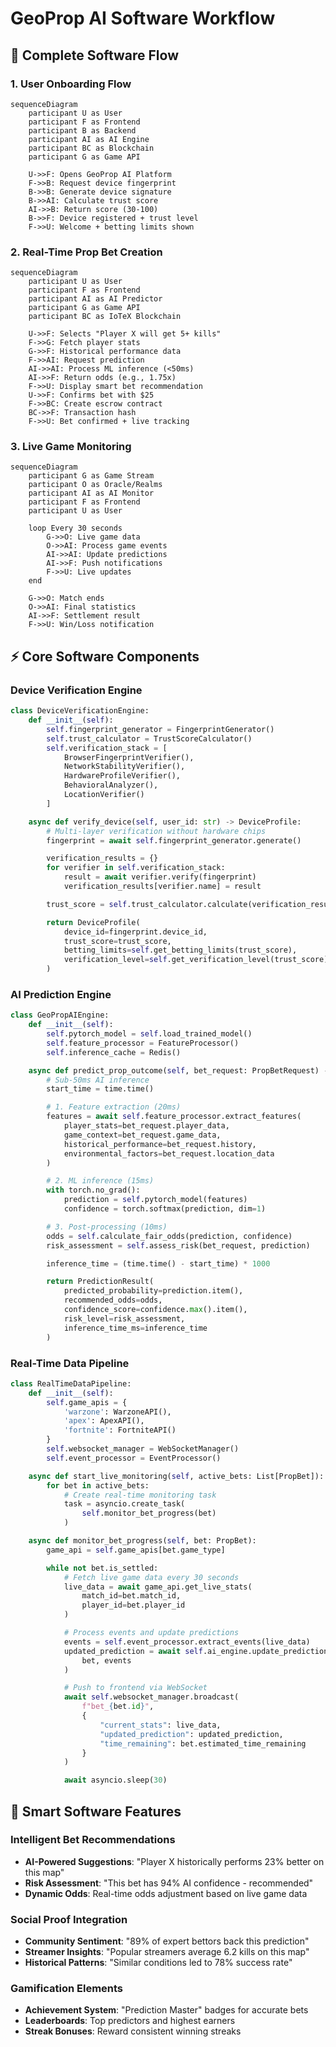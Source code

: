 # GeoProp AI Software Workflow

## 🔄 Complete Software Flow

### 1. User Onboarding Flow
```mermaid
sequenceDiagram
    participant U as User
    participant F as Frontend
    participant B as Backend
    participant AI as AI Engine
    participant BC as Blockchain
    participant G as Game API

    U->>F: Opens GeoProp AI Platform
    F->>B: Request device fingerprint
    B->>B: Generate device signature
    B->>AI: Calculate trust score
    AI->>B: Return score (30-100)
    B->>F: Device registered + trust level
    F->>U: Welcome + betting limits shown
```

### 2. Real-Time Prop Bet Creation
```mermaid
sequenceDiagram
    participant U as User
    participant F as Frontend
    participant AI as AI Predictor
    participant G as Game API
    participant BC as IoTeX Blockchain

    U->>F: Selects "Player X will get 5+ kills"
    F->>G: Fetch player stats
    G->>F: Historical performance data
    F->>AI: Request prediction
    AI->>AI: Process ML inference (<50ms)
    AI->>F: Return odds (e.g., 1.75x)
    F->>U: Display smart bet recommendation
    U->>F: Confirms bet with $25
    F->>BC: Create escrow contract
    BC->>F: Transaction hash
    F->>U: Bet confirmed + live tracking
```

### 3. Live Game Monitoring
```mermaid
sequenceDiagram
    participant G as Game Stream
    participant O as Oracle/Realms
    participant AI as AI Monitor
    participant F as Frontend
    participant U as User

    loop Every 30 seconds
        G->>O: Live game data
        O->>AI: Process game events
        AI->>AI: Update predictions
        AI->>F: Push notifications
        F->>U: Live updates
    end

    G->>O: Match ends
    O->>AI: Final statistics
    AI->>F: Settlement result
    F->>U: Win/Loss notification
```

## ⚡ Core Software Components

### Device Verification Engine
```python
class DeviceVerificationEngine:
    def __init__(self):
        self.fingerprint_generator = FingerprintGenerator()
        self.trust_calculator = TrustScoreCalculator()
        self.verification_stack = [
            BrowserFingerprintVerifier(),
            NetworkStabilityVerifier(),
            HardwareProfileVerifier(),
            BehavioralAnalyzer(),
            LocationVerifier()
        ]

    async def verify_device(self, user_id: str) -> DeviceProfile:
        # Multi-layer verification without hardware chips
        fingerprint = await self.fingerprint_generator.generate()

        verification_results = {}
        for verifier in self.verification_stack:
            result = await verifier.verify(fingerprint)
            verification_results[verifier.name] = result

        trust_score = self.trust_calculator.calculate(verification_results)

        return DeviceProfile(
            device_id=fingerprint.device_id,
            trust_score=trust_score,
            betting_limits=self.get_betting_limits(trust_score),
            verification_level=self.get_verification_level(trust_score)
        )
```

### AI Prediction Engine
```python
class GeoPropAIEngine:
    def __init__(self):
        self.pytorch_model = self.load_trained_model()
        self.feature_processor = FeatureProcessor()
        self.inference_cache = Redis()

    async def predict_prop_outcome(self, bet_request: PropBetRequest) -> PredictionResult:
        # Sub-50ms AI inference
        start_time = time.time()

        # 1. Feature extraction (20ms)
        features = await self.feature_processor.extract_features(
            player_stats=bet_request.player_data,
            game_context=bet_request.game_data,
            historical_performance=bet_request.history,
            environmental_factors=bet_request.location_data
        )

        # 2. ML inference (15ms)
        with torch.no_grad():
            prediction = self.pytorch_model(features)
            confidence = torch.softmax(prediction, dim=1)

        # 3. Post-processing (10ms)
        odds = self.calculate_fair_odds(prediction, confidence)
        risk_assessment = self.assess_risk(bet_request, prediction)

        inference_time = (time.time() - start_time) * 1000

        return PredictionResult(
            predicted_probability=prediction.item(),
            recommended_odds=odds,
            confidence_score=confidence.max().item(),
            risk_level=risk_assessment,
            inference_time_ms=inference_time
        )
```

### Real-Time Data Pipeline
```python
class RealTimeDataPipeline:
    def __init__(self):
        self.game_apis = {
            'warzone': WarzoneAPI(),
            'apex': ApexAPI(),
            'fortnite': FortniteAPI()
        }
        self.websocket_manager = WebSocketManager()
        self.event_processor = EventProcessor()

    async def start_live_monitoring(self, active_bets: List[PropBet]):
        for bet in active_bets:
            # Create real-time monitoring task
            task = asyncio.create_task(
                self.monitor_bet_progress(bet)
            )

    async def monitor_bet_progress(self, bet: PropBet):
        game_api = self.game_apis[bet.game_type]

        while not bet.is_settled:
            # Fetch live game data every 30 seconds
            live_data = await game_api.get_live_stats(
                match_id=bet.match_id,
                player_id=bet.player_id
            )

            # Process events and update predictions
            events = self.event_processor.extract_events(live_data)
            updated_prediction = await self.ai_engine.update_prediction(
                bet, events
            )

            # Push to frontend via WebSocket
            await self.websocket_manager.broadcast(
                f"bet_{bet.id}",
                {
                    "current_stats": live_data,
                    "updated_prediction": updated_prediction,
                    "time_remaining": bet.estimated_time_remaining
                }
            )

            await asyncio.sleep(30)
```

## 🎯 Smart Software Features

### Intelligent Bet Recommendations
- **AI-Powered Suggestions**: "Player X historically performs 23% better on this map"
- **Risk Assessment**: "This bet has 94% AI confidence - recommended"
- **Dynamic Odds**: Real-time odds adjustment based on live game data

### Social Proof Integration
- **Community Sentiment**: "89% of expert bettors back this prediction"
- **Streamer Insights**: "Popular streamers average 6.2 kills on this map"
- **Historical Patterns**: "Similar conditions led to 78% success rate"

### Gamification Elements
- **Achievement System**: "Prediction Master" badges for accurate bets
- **Leaderboards**: Top predictors and highest earners
- **Streak Bonuses**: Reward consistent winning streaks